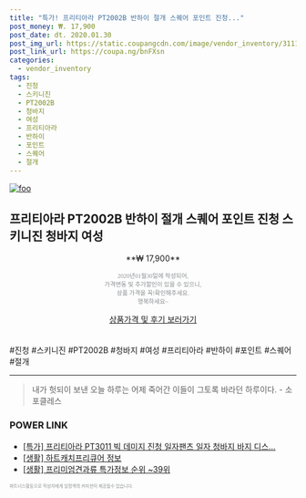 ```yaml
--- 
title: "특가! 프리티아라 PT2002B 반하이 절개 스퀘어 포인트 진청..." 
post_money: ₩. 17,900 
post_date: dt. 2020.01.30 
post_img_url: https://static.coupangcdn.com/image/vendor_inventory/3111/3c73bdffa56a1abf36da90b1b8c3adedd7c9c6a96da571906250c1474bd8.jpg 
post_link_url: https://coupa.ng/bnFXsn 
categories: 
  - vendor_inventory 
tags: 
  - 진청 
  - 스키니진 
  - PT2002B 
  - 청바지 
  - 여성 
  - 프리티아라 
  - 반하이 
  - 포인트 
  - 스퀘어 
  - 절개 
--- 
```

[![foo](https://static.coupangcdn.com/image/vendor_inventory/3111/3c73bdffa56a1abf36da90b1b8c3adedd7c9c6a96da571906250c1474bd8.jpg)](https://coupa.ng/bnFXsn) 

## 프리티아라 PT2002B 반하이 절개 스퀘어 포인트 진청 스키니진 청바지 여성 
<p style="text-align: center;">**₩ 17,900**</p> 
<p style="text-align: center;"><span style="color: #898c8f; font-family: Georgia,Times,serif; font-size: 0.75em;">2020년01월30일에 작성되어, <br>가격변동 및 추가할인이 있을 수 있으니,<br> 상품 가격을 꼭!확인해주세요.<br>행복하세요~</span> 
</p>	 
<div markdown="0" style="text-align: center;"><a href="https://coupa.ng/bnFXsn" class="btn btn--success">상품가격 및 후기 보러가기</a></div> 
<br><br> 
  #진청 #스키니진 #PT2002B #청바지 #여성 #프리티아라 #반하이 #포인트 #스퀘어 #절개 
<hr> 

> 내가 헛되이 보낸 오늘 하루는 어제 죽어간 이들이 그토록 바라던 하루이다. - 소포클레스 


### POWER LINK

* <a href="https://blog.naver.com/sakai111/221790813159" target="_blank">[특가] 프리티아라 PT3011 빅 데미지 진청 일자팬츠 일자 청바지 바지 디스...</a>
* <a href="https://blog.naver.com/fasyy4321/221765882692" target="_blank"> [생활] 하트캐치프리큐어 정보 </a>
* <a href="https://blog.naver.com/sakai111/221776285130" target="_blank"> [생활] 프리미엄견과류 특가정보 순위 ~39위</a>

<span style="color: #898c8f; font-family: Georgia,Times,serif; font-size: 0.55em;">파트너스활동으로 작성자에게 일정액의 커미션이 제공될수 있습니다.</span> 
